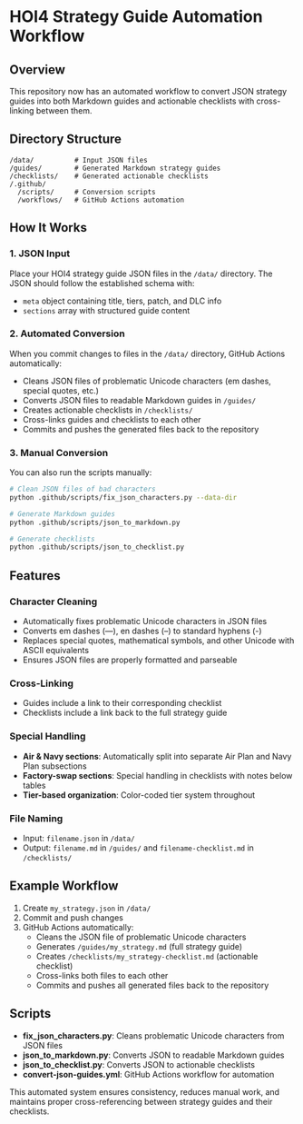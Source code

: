 # HOI4 Strategy Guide Automation Workflow

## Overview

This repository now has an automated workflow to convert JSON strategy guides into both Markdown guides and actionable checklists with cross-linking between them.

## Directory Structure

```
/data/          # Input JSON files
/guides/        # Generated Markdown strategy guides
/checklists/    # Generated actionable checklists
/.github/
  /scripts/     # Conversion scripts
  /workflows/   # GitHub Actions automation
```

## How It Works

### 1. JSON Input
Place your HOI4 strategy guide JSON files in the `/data/` directory. The JSON should follow the established schema with:
- `meta` object containing title, tiers, patch, and DLC info
- `sections` array with structured guide content

### 2. Automated Conversion
When you commit changes to files in the `/data/` directory, GitHub Actions automatically:
- Cleans JSON files of problematic Unicode characters (em dashes, special quotes, etc.)
- Converts JSON files to readable Markdown guides in `/guides/`
- Creates actionable checklists in `/checklists/`
- Cross-links guides and checklists to each other
- Commits and pushes the generated files back to the repository

### 3. Manual Conversion
You can also run the scripts manually:

```bash
# Clean JSON files of bad characters
python .github/scripts/fix_json_characters.py --data-dir

# Generate Markdown guides
python .github/scripts/json_to_markdown.py

# Generate checklists
python .github/scripts/json_to_checklist.py
```

## Features

### Character Cleaning
- Automatically fixes problematic Unicode characters in JSON files
- Converts em dashes (—), en dashes (–) to standard hyphens (-)
- Replaces special quotes, mathematical symbols, and other Unicode with ASCII equivalents
- Ensures JSON files are properly formatted and parseable

### Cross-Linking
- Guides include a link to their corresponding checklist
- Checklists include a link back to the full strategy guide

### Special Handling
- **Air & Navy sections**: Automatically split into separate Air Plan and Navy Plan subsections
- **Factory-swap sections**: Special handling in checklists with notes below tables
- **Tier-based organization**: Color-coded tier system throughout

### File Naming
- Input: `filename.json` in `/data/`
- Output: `filename.md` in `/guides/` and `filename-checklist.md` in `/checklists/`

## Example Workflow

1. Create `my_strategy.json` in `/data/`
2. Commit and push changes
3. GitHub Actions automatically:
   - Cleans the JSON file of problematic Unicode characters
   - Generates `/guides/my_strategy.md` (full strategy guide)
   - Creates `/checklists/my_strategy-checklist.md` (actionable checklist)
   - Cross-links both files to each other
   - Commits and pushes all generated files back to the repository

## Scripts

- **fix_json_characters.py**: Cleans problematic Unicode characters from JSON files
- **json_to_markdown.py**: Converts JSON to readable Markdown guides
- **json_to_checklist.py**: Converts JSON to actionable checklists
- **convert-json-guides.yml**: GitHub Actions workflow for automation

This automated system ensures consistency, reduces manual work, and maintains proper cross-referencing between strategy guides and their checklists.
